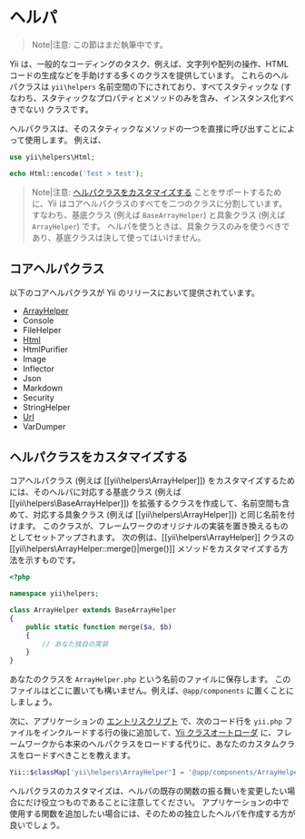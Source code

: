 ヘルパ
======

> Note|注意: この節はまだ執筆中です。

Yii は、一般的なコーディングのタスク、例えば、文字列や配列の操作、HTML コードの生成などを手助けする多くのクラスを提供しています。
これらのヘルパクラスは `yii\helpers` 名前空間の下にされており、すべてスタティックな (すなわち、スタティックなプロパティとメソッドのみを含み、インスタンス化すべきでない) クラスです。

ヘルパクラスは、そのスタティックなメソッドの一つを直接に呼び出すことによって使用します。
例えば、

```php
use yii\helpers\Html;

echo Html::encode('Test > test');
```

> Note|注意: [ヘルパクラスをカスタマイズする](#customizing-helper-classes) ことをサポートするために、Yii はコアヘルパクラスのすべてを二つのクラスに分割しています。
> すなわち、基底クラス (例えば `BaseArrayHelper`) と具象クラス (例えば `ArrayHelper`) です。
> ヘルパを使うときは、具象クラスのみを使うべきであり、基底クラスは決して使ってはいけません。


コアヘルパクラス
----------------

以下のコアヘルパクラスが Yii のリリースにおいて提供されています。

- [ArrayHelper](helper-array.md)
- Console
- FileHelper
- [Html](helper-html.md)
- HtmlPurifier
- Image
- Inflector
- Json
- Markdown
- Security
- StringHelper
- [Url](helper-url.md)
- VarDumper


ヘルパクラスをカスタマイズする <a name="customizing-helper-classes"></a>
------------------------------

コアヘルパクラス (例えば [[yii\helpers\ArrayHelper]]) をカスタマイズするためには、そのヘルパに対応する基底クラス (例えば [[yii\helpers\BaseArrayHelper]]) を拡張するクラスを作成して、名前空間も含めて、対応する具象クラス (例えば [[yii\helpers\ArrayHelper]]) と同じ名前を付けます。
このクラスが、フレームワークのオリジナルの実装を置き換えるものとしてセットアップされます。
次の例は、[[yii\helpers\ArrayHelper]] クラスの [[yii\helpers\ArrayHelper::merge()|merge()]] メソッドをカスタマイズする方法を示すものです。

```php
<?php

namespace yii\helpers;

class ArrayHelper extends BaseArrayHelper
{
    public static function merge($a, $b)
    {
        // あなた独自の実装
    }
}
```

あなたのクラスを `ArrayHelper.php` という名前のファイルに保存します。
このファイルはどこに置いても構いません。例えば、`@app/components` に置くことにしましょう。

次に、アプリケーションの [エントリスクリプト](structure-entry-scripts.md) で、次のコード行を `yii.php` ファイルをインクルードする行の後に追加して、[Yii クラスオートローダ](concept-autoloading.md) に、フレームワークから本来のヘルパクラスをロードする代りに、あなたのカスタムクラスをロードすべきことを教えます。

```php
Yii::$classMap['yii\helpers\ArrayHelper'] = '@app/components/ArrayHelper.php';
```

ヘルパクラスのカスタマイズは、ヘルパの既存の関数の振る舞いを変更したい場合にだけ役立つものであることに注意してください。
アプリケーションの中で使用する関数を追加したい場合には、そのための独立したヘルパを作成する方が良いでしょう。
